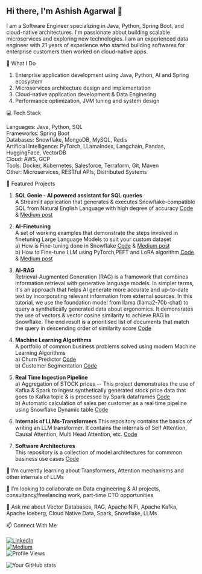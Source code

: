 ## Hi there, I'm Ashish Agarwal 👋

I am a Software Engineer specializing in Java, Python, Spring Boot, and cloud-native architectures. I'm passionate about building scalable microservices and exploring new technologies.
I am an experienced data engineer with 21 years of experience who started building softwares for enterprise customers then worked on cloud-native apps. 

🔭 What I Do

1. Enterprise application development using Java, Python, AI and Spring ecosystem <br>
2. Microservices architecture design and implementation <br>
3. Cloud-native application development & Data Enginering<br>
4. Performance optimization, JVM tuning and system design <br>

💻 Tech Stack

Languages: Java, Python, SQL<br>
Frameworks: Spring Boot <br>
Databases: Snowflake, MongoDB, MySQL, Redis <br>
Artificial Intelligence: PyTorch, LLamaIndex, Langchain, Pandas, HuggingFace, VectorDB <br>
Cloud: AWS, GCP <br>
Tools: Docker, Kubernetes, Salesforce, Terraform, Git, Maven <br>
Other: Microservices, RESTful APIs, Distributed Systems

🌱 Featured Projects
1. **SQL Genie - AI powered assistant for SQL queries**
<br>A Streamlit application that generates & executes Snowflake-compatible SQL from Natural English Language with high degree of accuracy [Code](https://github.com/toashishagarwal/Snowflake-AI) & [Medium post](https://toashishagarwal.medium.com/from-natural-language-to-sql-approaches-and-challenges-in-text2sql-d1252ff86321)

2. **AI-Finetuning**
<br>A set of working examples that demonstrate the steps involved in finetuning Large Language Models to suit your custom dataset <br>
a) How is Fine-tuning done in Snowflake [Code](https://github.com/toashishagarwal/Snowflake-AI/tree/main/3%20Fine%20Tuning%20LLM%20Model) & [Medium post](https://toashishagarwal.medium.com/fine-tune-llm-model-using-snowflake-cortex-practical-use-case-5328a3f9038c) <br>
b) How to Fine-tune LLM using PyTorch,PEFT and LoRA algorithm [Code](https://github.com/toashishagarwal/DeepLearningPyTorch/blob/main/DemoFineTuningLLM.ipynb) & [Medium post](https://toashishagarwal.medium.com/how-to-fine-tune-a-llm-using-lora-5fdb6dea11a6)

3. **AI-RAG**
<br>Retrieval-Augmented Generation (RAG) is a framework that combines information retrieval with generative language models. In simpler terms, it's an approach that helps AI generate more accurate and up-to-date text by incorporating relevant information from external sources. In this tutorial, we use the foundation model from llama (llama2-70b-chat) to query a synthetically generated data about ergonomics. It demonsrates the use of vectors & vector cosine similarity to achieve RAG in Snowflake. The end result is a prioritised list of documents that match the query in descending order of similarity score [Code](https://github.com/toashishagarwal/Snowflake-AI/blob/main/4%20RAG/demoRAG.ipynb)

3. **Machine Learning Algorithms**<br>
A portfolio of common business problems solved using modern Machine Learning Algorithms <br>
a) Churn Predictor [Code](https://github.com/toashishagarwal/ML-Programs/tree/main/ChurnPredictor) <br>
b) Customer Segmentation [Code](https://github.com/toashishagarwal/ML-Programs/tree/main/CustomerSegmentation)

4. **Real Time Ingestion Pipeline** <br>
a) Aggregation of STOCK prices -- This project demonstrates the use of Kafka & Spark to ingest synthetically generated stock price data that goes to Kafka topic & is processed by Spark dataframes [Code](https://github.com/toashishagarwal/demoRealTimePipeline)  <br>
b) Automatic calculation of sales per customer as a real time pipeline using Snowflake Dynamic table [Code](https://github.com/toashishagarwal/Snowflake-AI/blob/main/SnowflakeETL_DynamicTables.sql)

5. **Internals of LLMs-Transformers**
This repository contains the basics of writing an LLM transformer. It contains the internals of Self Attention, Causal Attention, Multi Head Attention, etc. [Code](https://github.com/toashishagarwal/InsideLLM-Transformers)

6. **Software Architectures** <br>
This repository is a collection of model architectures for commmon business use cases [Code](https://github.com/toashishagarwal/ArchitectureDiagrams)

🌱 I’m currently learning about Transformers, Attention mechanisms and other internals of LLMs

👯 I’m looking to collaborate on Data engineering & AI projects, consultancy/freelancing work, part-time CTO opportunities

💬 Ask me about Vector Databases, RAG, Apache NiFi, Apache Kafka, Apache Iceberg, Cloud Native Data, Spark, Snowflake, LLMs

📫 Connect With Me <br> <br>
[![LinkedIn](https://img.shields.io/badge/LinkedIn-0077B5?style=for-the-badge&logo=linkedin&logoColor=white)](https://www.linkedin.com/in/toashishagarwal15) <br>
[![Medium](https://img.shields.io/badge/Medium-12100E?style=for-the-badge&logo=medium&logoColor=white)](https://toashishagarwal.medium.com/) <br>
![Profile Views](https://komarev.com/ghpvc/?username=toashishagarwal&color=green)

![Your GitHub stats](https://github-readme-stats.vercel.app/api?username=toashishagarwal&show_icons=true&theme=transparent)
